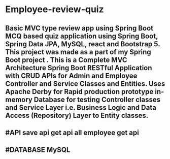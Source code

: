 
# Employee-review-quiz
Basic MVC type review app using Spring Boot
MCQ based quiz application using Spring Boot, Spring Data JPA, MySQL, react and Bootstrap 5. This project was made as a part of my Spring Boot project .
This is a Complete MVC Architecture Spring Boot RESTful Application with CRUD APIs for Admin and Employee Controller and Service Classes and Entities. Uses Apache Derby for Rapid production prototype in-memory Database for testing Controller classes and Service Layer i.e. Business Logic and Data Access (Repository) Layer to Entity classes.
-------------------
#API
save api
get api 
all employee get api
-------------
#DATABASE 
MySQL
------------------

